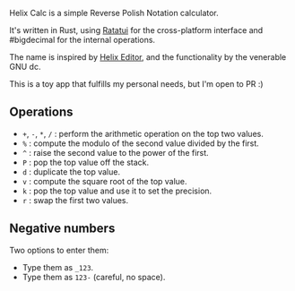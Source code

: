 Helix Calc is a simple Reverse Polish Notation calculator.

It's written in Rust, using [Ratatui](https://ratatui.rs) for the
cross-platform interface and #bigdecimal for the internal operations.

The name is inspired by [Helix Editor](https://helix-editor.com/), and the
functionality by the venerable GNU dc.

This is a toy app that fulfills my personal needs, but I'm open to PR :)

## Operations

- `+`, `-`, `*`, `/` : perform the arithmetic operation on the top two values.
- `%` : compute the modulo of the second value divided by the first.
- `^` : raise the second value to the power of the first.
- `P` : pop the top value off the stack.
- `d` : duplicate the top value.
- `v` : compute the square root of the top value.
- `k` : pop the top value and use it to set the precision.
- `r` : swap the first two values.

## Negative numbers

Two options to enter them:

- Type them as `_123`.
- Type them as `123-` (careful, no space).
